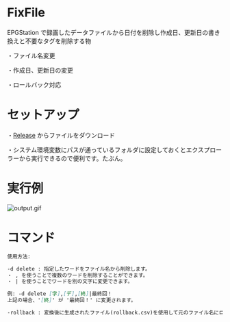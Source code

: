# FixFile
EPGStation で録画したデータファイルから日付を削除し作成日、更新日の書き換えと不要なタグを削除する物

・ファイル名変更

・作成日、更新日の変更

・ロールバック対応

# セットアップ
・[Release](https://github.com/SimplyRin/FixName/releases) からファイルをダウンロード

・システム環境変数にパスが通っているフォルダに設定しておくとエクスプローラーから実行できるので便利です。たぶん。

# 実行例
![output.gif](https://github.com/SimplyRin/FixName/blob/main/gif/output.gif?raw=true)

# コマンド
```md
使用方法:

-d delete : 指定したワードをファイル名から削除します。
・ , を使うことで複数のワードを削除することができます。
・ | を使うことでワードを別の文字に変更できます。

例: -d delete [字],[デ],[終]|最終回！
上記の場合、'[終]' が '最終回！' に変更されます。

-rollback : 変換後に生成されたファイル(rollback.csv)を使用して元のファイル名にロールバックします。
```
